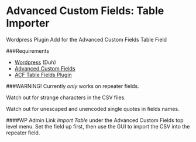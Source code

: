 # Advanced Custom Fields: Table Importer
Wordpress Plugin Add for the Advanced Custom Fields Table Field

###Requirements
 - [Wordpress](https://www.wordpress.com/) (Duh)
 - [Advanced Custom Fields](https://www.advancedcustomfields.com/)
 - [ACF Table Fields Plugin](https://wordpress.org/plugins/advanced-custom-fields-table-field/)
 
###WARNING!
Currently *only* works on repeater fields. 

Watch out for strange characters in the CSV files.

Watch out for unescaped and unencoded single quotes in fields names.

####WP Admin Link
_Import Table_ under the Advanced Custom Fields top level menu.
Set the field up first, then use the GUI to import the CSV into the repeater field.